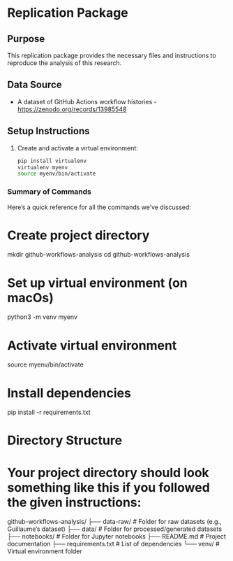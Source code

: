 # Replication Package

## Purpose
This replication package provides the necessary files and instructions to reproduce the analysis of this research.

## Data Source
- A dataset of GitHub Actions workflow histories - https://zenodo.org/records/13985548

## Setup Instructions
1. Create and activate a virtual environment:
   ```bash
   pip install virtualenv
   virtualenv myenv
   source myenv/bin/activate

### Summary of Commands
Here’s a quick reference for all the commands we’ve discussed:

# Create project directory
mkdir github-workflows-analysis
cd github-workflows-analysis

# Set up virtual environment (on macOs)
python3 -m venv myenv

# Activate virtual environment
source myenv/bin/activate

# Install dependencies
pip install -r requirements.txt

# Directory Structure
# Your project directory should look something like this if you followed the given instructions:
github-workflows-analysis/
├── data-raw/         # Folder for raw datasets (e.g., Guillaume’s dataset)
├── data/             # Folder for processed/generated datasets
├── notebooks/        # Folder for Jupyter notebooks
├── README.md         # Project documentation
├── requirements.txt  # List of dependencies
└── venv/             # Virtual environment folder

